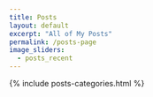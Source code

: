 ```yaml
---
title: Posts
layout: default
excerpt: "All of My Posts"
permalink: /posts-page
image_sliders:
  - posts_recent
---
```


<div class="container">
	{% include posts-categories.html %}
</div>